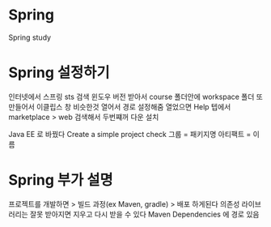 # Spring
Spring study

# Spring 설정하기
인터넷에서 스프링 sts 검색
윈도우 버전 받아서 course 폴더안에 workspace 폴더 또 만들어서
이클립스 창 비슷한것 열어서 경로 설정해줌
열었으면 Help 텝에서 marketplace > web 검색해서 두번쨰꺼 다운 설치

Java EE 로 바꿨다
Create a simple project check
그룹 = 패키지명
아티팩트 = 이름

# Spring 부가 설명
프로젝트를 개발하면 > 빌드 과정(ex Maven, gradle) > 배포 하게된다
의존성 라이브러리는 잘못 받아지면 지우고 다시 받을 수 있다 
Maven Dependencies 에 경로 있음






